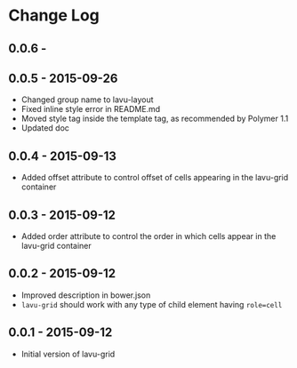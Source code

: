 # Change Log

## 0.0.6 - 

## 0.0.5 - 2015-09-26
- Changed group name to lavu-layout
- Fixed inline style error in README.md
- Moved style tag inside the template tag, as recommended by Polymer 1.1
- Updated doc

## 0.0.4 - 2015-09-13
- Added offset attribute to control offset of cells appearing in the lavu-grid container

## 0.0.3 - 2015-09-12
- Added order attribute to control the order in which cells appear in the lavu-grid container

## 0.0.2 - 2015-09-12
- Improved description in bower.json
- `lavu-grid` should work with any type of child element having `role=cell`

## 0.0.1 - 2015-09-12
- Initial version of lavu-grid
